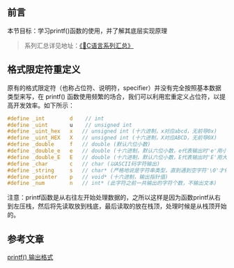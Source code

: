 ## 前言

本节目标：学习printf()函数的使用，并了解其底层实现原理

> 系列汇总详见地址：[《📕C语言系列汇总》](Blogs\C\C语言系列汇总.md) 


## 格式限定符重定义
原有的格式限定符（也称占位符、说明符，specifier）并没有完全按照基本数据类型来写，在 printf() 函数使用频繁的场合，我们可以利用宏重定义占位符，以提高开发效率。如下所示：

``` c
#define _int 		d    // int
#define _uint 		u    // unsigned int 
#define _uint_hex   x   // unsigned int (十六进制，x对应abcd，无前导0x)
#define _uint_HEX   X   // unsigned int (十六进制，X对应ABCD，无前导0X)
#define _double 	f   // double (默认六位小数)
#define _double_e 	e   // double (十六进制，默认六位小数，e代表输出时'e'用小写)
#define _double_E	E   // double (十六进制，默认六位小数，E代表输出时'E'用大写)
#define _char 		c   // char (以ASCII码字符输出)
#define _string 	s   // char* (严格地说是字符串类型，直到遇到空字符'\0'才停止输出)
#define _pointer	p   // void* (十六进制，输出指针值)
#define _num 		n   // int* (此字符之前一共输出的字符个数，不输出文本) 
```
注意：printf函数是从右往左开始处理数据的，之所以这样是因为函数printf从右到左压栈，然后将先读取放到栈底，最后读取的放在栈顶，处理时候是从栈顶开始的。

## 参考文章
[printf() 输出格式](https://blog.csdn.net/lnfiniteloop/article/details/123131946)